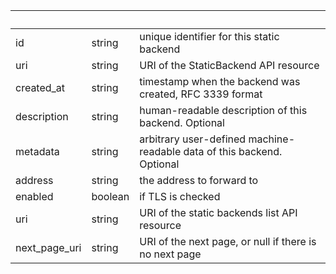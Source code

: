 <!-- Code generated for API Clients. DO NOT EDIT. -->

| &nbsp; | &nbsp; | &nbsp; |
|---|---|---|
| id | string | unique identifier for this static backend |
| uri | string | URI of the StaticBackend API resource |
| created_at | string | timestamp when the backend was created, RFC 3339 format |
| description | string | human-readable description of this backend. Optional |
| metadata | string | arbitrary user-defined machine-readable data of this backend. Optional |
| address | string | the address to forward to |
| enabled | boolean | if TLS is checked |
| uri | string | URI of the static backends list API resource |
| next_page_uri | string | URI of the next page, or null if there is no next page |